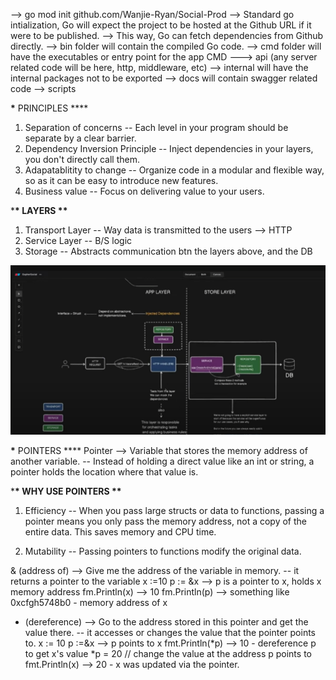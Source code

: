 --> go mod init github.com/Wanjie-Ryan/Social-Prod --> Standard go intialization, Go will expect the project to be hosted at the Github URL if it were to be published.
--> This way, Go can fetch dependencies from Github directly.
--> bin folder will contain the compiled Go code.
--> cmd folder will have the executables or entry point for the app CMD ---> api (any server related code will be here, http, middleware, etc)
--> internal will have the internal packages not to be exported
--> docs will contain swagger related code
--> scripts

**\*** PRINCIPLES \*\*\*\*

1. Separation of concerns
   -- Each level in your program should be separate by a clear barrier.
2. Dependency Inversion Principle
   -- Inject dependencies in your layers, you don't directly call them.
3. Adapatablitity to change
   -- Organize code in a modular and flexible way, so as it can be easy to introduce new features.
4. Business value
   -- Focus on delivering value to your users.

\***\* LAYERS \*\***

1. Transport Layer
   -- Way data is transmitted to the users --> HTTP
2. Service Layer
   -- B/S logic
3. Storage
   -- Abstracts communication btn the layers above, and the DB

![alt text](image-1.png)

**\*** POINTERS \*\*\*\*
Pointer --> Variable that stores the memory address of another variable.
-- Instead of holding a direct value like an int or string, a pointer holds the location where that value is.

\***\* WHY USE POINTERS \*\***

1. Efficiency
   -- When you pass large structs or data to functions, passing a pointer means you only pass the memory address, not a copy of the entire data. This saves memory and CPU time.

2. Mutability
   -- Passing pointers to functions modify the original data.

& (address of) --> Give me the address of the variable in memory.
-- it returns a pointer to the variable
x :=10
p := &x --> p is a pointer to x, holds x memory address
fm.Println(x) --> 10
fm.Println(p) --> something like 0xcfgh5748b0 - memory address of x

- (dereference) --> Go to the address stored in this pointer and get the value there.
  -- it accesses or changes the value that the pointer points to.
  x := 10
  p :=&x --> p points to x
  fmt.Println(*p) --> 10 - dereference p to get x's value
  *p = 20 // change the value at the address p points to
  fmt.Println(x) --> 20 - x was updated via the pointer.
